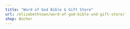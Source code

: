 ```yaml
---
title: "Word of God Bible & Gift Store"
url: /elizabethtown/word-of-god-bible-und-gift-store/
shop: Bücher
---
```

